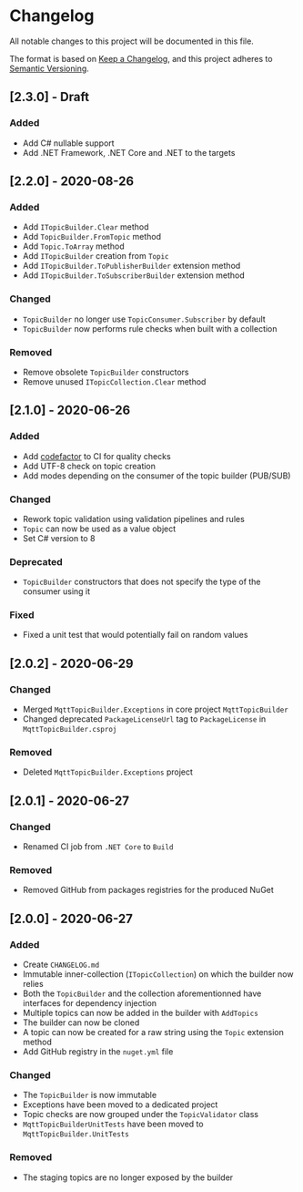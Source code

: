 # Changelog

All notable changes to this project will be documented in this file.

The format is based on [Keep a Changelog](https://keepachangelog.com/en/1.0.0/),
and this project adheres to [Semantic Versioning](https://semver.org/spec/v2.0.0.html).

## [2.3.0] - Draft

### Added

- Add C# nullable support
- Add .NET Framework, .NET Core and .NET to the targets

## [2.2.0] - 2020-08-26

### Added

- Add `ITopicBuilder.Clear` method
- Add `TopicBuilder.FromTopic` method
- Add `Topic.ToArray` method
- Add `ITopicBuilder` creation from `Topic`
- Add `ITopicBuilder.ToPublisherBuilder` extension method
- Add `ITopicBuilder.ToSubscriberBuilder` extension method

### Changed

- `TopicBuilder` no longer use `TopicConsumer.Subscriber` by default
- `TopicBuilder` now performs rule checks when built with a collection

### Removed

- Remove obsolete `TopicBuilder` constructors
- Remove unused `ITopicCollection.Clear` method

## [2.1.0] - 2020-06-26

### Added

- Add [codefactor](https://www.codefactor.io/repository/github/pbouillon/mqtttopicbuilder) to CI for quality checks
- Add UTF-8 check on topic creation
- Add modes depending on the consumer of the topic builder (PUB/SUB)

### Changed

- Rework topic validation using validation pipelines and rules
- `Topic` can now be used as a value object
- Set C# version to 8

### Deprecated

- `TopicBuilder` constructors that does not specify the type of the consumer
  using it

### Fixed

- Fixed a unit test that would potentially fail on random values

## [2.0.2] - 2020-06-29

### Changed

- Merged `MqttTopicBuilder.Exceptions` in core project `MqttTopicBuilder`
- Changed deprecated `PackageLicenseUrl` tag to `PackageLicense` in `MqttTopicBuilder.csproj`

### Removed

- Deleted `MqttTopicBuilder.Exceptions` project

## [2.0.1] - 2020-06-27

### Changed

- Renamed CI job from `.NET Core` to `Build`

### Removed

- Removed GitHub from packages registries for the produced NuGet

## [2.0.0] - 2020-06-27

### Added

- Create `CHANGELOG.md`
- Immutable inner-collection (`ITopicCollection`) on which the builder now
  relies
- Both the `TopicBuilder` and the collection aforementionned have
  interfaces for dependency injection
- Multiple topics can now be added in the builder with `AddTopics`
- The builder can now be cloned
- A topic can now be created for a raw string using the `Topic`
  extension method
- Add GitHub registry in the `nuget.yml` file

### Changed

- The `TopicBuilder` is now immutable
- Exceptions have been moved to a dedicated project
- Topic checks are now grouped under the `TopicValidator` class
- `MqttTopicBuilderUnitTests` have been moved to `MqttTopicBuilder.UnitTests`

### Removed

- The staging topics are no longer exposed by the builder
